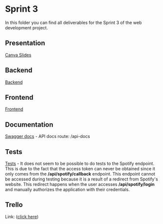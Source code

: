 # Sprint 3
In this folder you can find all deliverables for the Sprint 3 of the web development project.

## Presentation
[Canva Slides](Sprint-3-Presentation.pdf)

## Backend
[Backend](backend)

## Frontend
[Frontend](frontend)

## Documentation
[Swagger docs](backend/swagger.yaml) - API docs route: /api-docs

## Tests
[Tests](backend/tests) - It does not seem to be possible to do tests to the Spotify endpoint. This is due to the fact that the access token can never be obtained since it only comes from the **/api/spotify/callback** endpoint. This endpoint cannot be accessed during testing because it is a result of a redirect from Spotify's website. This redirect happens when the user accesses **/api/spotify/login** and manually authorizes the application with their credentials.

## Trello
Link: ([click here](https://trello.com/invite/b/66d1a4cfe065eebded003843/ATTI2fa254d5eaebef67c1a335602e7ded97CCA86361/website-project))

